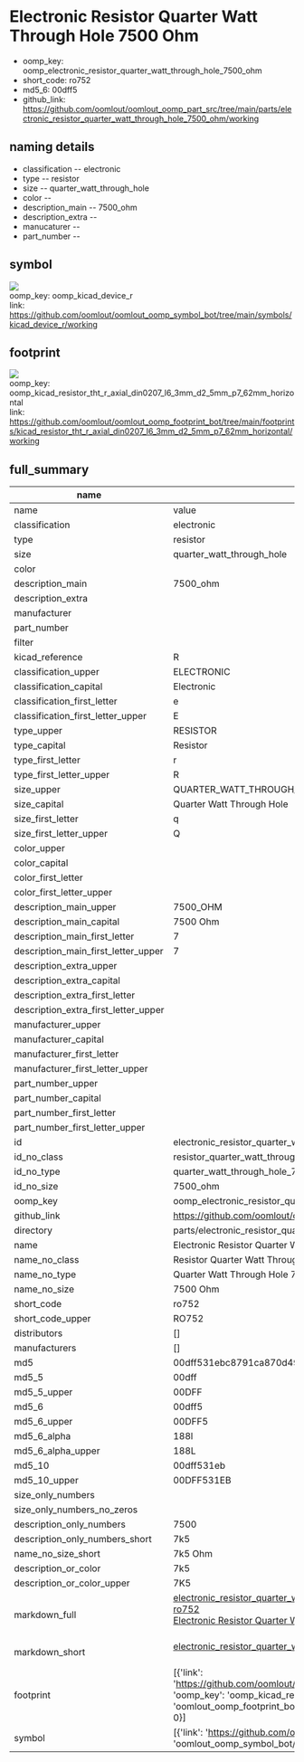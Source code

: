 # Electronic Resistor Quarter Watt Through Hole 7500 Ohm

  
* oomp_key: oomp_electronic_resistor_quarter_watt_through_hole_7500_ohm 
* short_code: ro752
* md5_6: 00dff5  
* github_link: https://github.com/oomlout/oomlout_oomp_part_src/tree/main/parts/electronic_resistor_quarter_watt_through_hole_7500_ohm/working  
## naming details
* classification -- electronic
* type -- resistor
* size -- quarter_watt_through_hole
* color -- 
* description_main -- 7500_ohm
* description_extra -- 
* manucaturer -- 
* part_number -- 



## symbol

![](symbol/{index}/working/working_600.png)  
oomp_key: oomp_kicad_device_r  
link: https://github.com/oomlout/oomlout_oomp_symbol_bot/tree/main/symbols/kicad_device_r/working  

## footprint

![](footprint/{index}/working/working_600.png)  
oomp_key: oomp_kicad_resistor_tht_r_axial_din0207_l6_3mm_d2_5mm_p7_62mm_horizontal  
link: https://github.com/oomlout/oomlout_oomp_footprint_bot/tree/main/footprints/kicad_resistor_tht_r_axial_din0207_l6_3mm_d2_5mm_p7_62mm_horizontal/working  

## full_summary
| name | value | 
| --- | --- | 
| name | value | 
| classification | electronic | 
| type | resistor | 
| size | quarter_watt_through_hole | 
| color |  | 
| description_main | 7500_ohm | 
| description_extra |  | 
| manufacturer |  | 
| part_number |  | 
| filter |  | 
| kicad_reference | R | 
| classification_upper | ELECTRONIC | 
| classification_capital | Electronic | 
| classification_first_letter | e | 
| classification_first_letter_upper | E | 
| type_upper | RESISTOR | 
| type_capital | Resistor | 
| type_first_letter | r | 
| type_first_letter_upper | R | 
| size_upper | QUARTER_WATT_THROUGH_HOLE | 
| size_capital | Quarter Watt Through Hole | 
| size_first_letter | q | 
| size_first_letter_upper | Q | 
| color_upper |  | 
| color_capital |  | 
| color_first_letter |  | 
| color_first_letter_upper |  | 
| description_main_upper | 7500_OHM | 
| description_main_capital | 7500 Ohm | 
| description_main_first_letter | 7 | 
| description_main_first_letter_upper | 7 | 
| description_extra_upper |  | 
| description_extra_capital |  | 
| description_extra_first_letter |  | 
| description_extra_first_letter_upper |  | 
| manufacturer_upper |  | 
| manufacturer_capital |  | 
| manufacturer_first_letter |  | 
| manufacturer_first_letter_upper |  | 
| part_number_upper |  | 
| part_number_capital |  | 
| part_number_first_letter |  | 
| part_number_first_letter_upper |  | 
| id | electronic_resistor_quarter_watt_through_hole_7500_ohm | 
| id_no_class | resistor_quarter_watt_through_hole_7500_ohm | 
| id_no_type | quarter_watt_through_hole_7500_ohm | 
| id_no_size | 7500_ohm | 
| oomp_key | oomp_electronic_resistor_quarter_watt_through_hole_7500_ohm | 
| github_link | https://github.com/oomlout/oomlout_oomp_part_src/tree/main/parts/electronic_resistor_quarter_watt_through_hole_7500_ohm/working | 
| directory | parts/electronic_resistor_quarter_watt_through_hole_7500_ohm | 
| name | Electronic Resistor Quarter Watt Through Hole 7500 Ohm | 
| name_no_class | Resistor Quarter Watt Through Hole 7500 Ohm | 
| name_no_type | Quarter Watt Through Hole 7500 Ohm | 
| name_no_size | 7500 Ohm | 
| short_code | ro752 | 
| short_code_upper | RO752 | 
| distributors | [] | 
| manufacturers | [] | 
| md5 | 00dff531ebc8791ca870d491993b4049 | 
| md5_5 | 00dff | 
| md5_5_upper | 00DFF | 
| md5_6 | 00dff5 | 
| md5_6_upper | 00DFF5 | 
| md5_6_alpha | 188l | 
| md5_6_alpha_upper | 188L | 
| md5_10 | 00dff531eb | 
| md5_10_upper | 00DFF531EB | 
| size_only_numbers |  | 
| size_only_numbers_no_zeros |  | 
| description_only_numbers | 7500 | 
| description_only_numbers_short | 7k5 | 
| name_no_size_short | 7k5 Ohm | 
| description_or_color | 7k5 | 
| description_or_color_upper | 7K5 | 
| markdown_full | [electronic_resistor_quarter_watt_through_hole_7500_ohm](https://github.com/oomlout/oomlout_oomp_part_src/tree/main/parts/electronic_resistor_quarter_watt_through_hole_7500_ohm/working)<br>[ro752](https://github.com/oomlout/oomlout_oomp_part_src/tree/main/parts/electronic_resistor_quarter_watt_through_hole_7500_ohm/working)<br>[Electronic Resistor Quarter Watt Through Hole 7500 Ohm](https://github.com/oomlout/oomlout_oomp_part_src/tree/main/parts/electronic_resistor_quarter_watt_through_hole_7500_ohm/working)<br><br> | 
| markdown_short | [electronic_resistor_quarter_watt_through_hole_7500_ohm](https://github.com/oomlout/oomlout_oomp_part_src/tree/main/parts/electronic_resistor_quarter_watt_through_hole_7500_ohm/working)<br><br> | 
| footprint | [{'link': 'https://github.com/oomlout/oomlout_oomp_footprint_bot/tree/main/foootprntss/kicad_resistor_tht_r_axial_din0207_l6_3mm_d2_5mm_p7_62mm_horizontal', 'oomp_key': 'oomp_kicad_resistor_tht_r_axial_din0207_l6_3mm_d2_5mm_p7_62mm_horizontal', 'directory': 'oomlout_oomp_footprint_bot/footprints/kicad_resistor_tht_r_axial_din0207_l6_3mm_d2_5mm_p7_62mm_horizontal//working/working.kicad_mod', 'index': 0}] | 
| symbol | [{'link': 'https://github.com/oomlout/oomlout_oomp_symbol_bot/tree/main/symbols/kicad_device_r', 'oomp_key': 'oomp_kicad_device_r', 'directory': 'oomlout_oomp_symbol_bot/symbols/kicad_device_r//working/working.kicad_sym', 'index': 0}] | 
